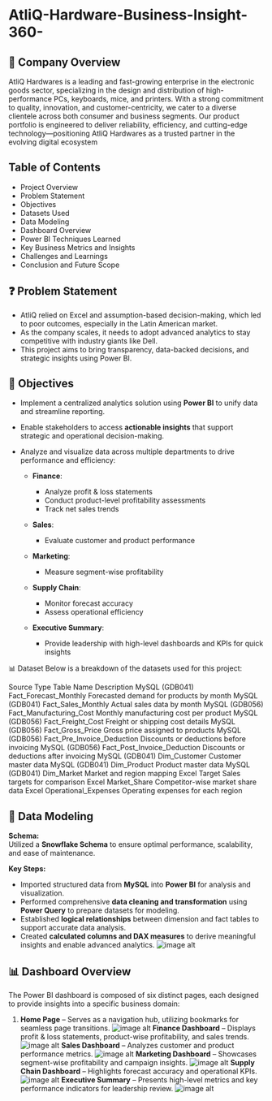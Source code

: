 # AtliQ-Hardware-Business-Insight-360-
## 🏢 Company Overview
AtliQ Hardwares is a leading and fast-growing enterprise in the electronic goods sector, specializing in the design and distribution of high-performance PCs, keyboards, mice, and printers. With a strong commitment to quality, innovation, and customer-centricity, we cater to a diverse clientele across both consumer and business segments. Our product portfolio is engineered to deliver reliability, efficiency, and cutting-edge technology—positioning AtliQ Hardwares as a trusted partner in the evolving digital ecosystem

## Table of Contents
* Project Overview
* Problem Statement
* Objectives
* Datasets Used
* Data Modeling
* Dashboard Overview
* Power BI Techniques Learned
* Key Business Metrics and Insights
* Challenges and Learnings
* Conclusion and Future Scope

## ❓ Problem Statement
* AtliQ relied on Excel and assumption-based decision-making, which led to poor outcomes, especially in the Latin American market.
* As the company scales, it needs to adopt advanced analytics to stay competitive with industry giants like Dell.
* This project aims to bring transparency, data-backed decisions, and strategic insights using Power BI.

## 🎯 Objectives

- Implement a centralized analytics solution using **Power BI** to unify data and streamline reporting.
- Enable stakeholders to access **actionable insights** that support strategic and operational decision-making.
- Analyze and visualize data across multiple departments to drive performance and efficiency:

  - **Finance**:  
    - Analyze profit & loss statements  
    - Conduct product-level profitability assessments  
    - Track net sales trends  

  - **Sales**:  
    - Evaluate customer and product performance  

  - **Marketing**:  
    - Measure segment-wise profitability  

  - **Supply Chain**:  
    - Monitor forecast accuracy  
    - Assess operational efficiency  

  - **Executive Summary**:  
    - Provide leadership with high-level dashboards and KPIs for quick insights


📊 Dataset
Below is a breakdown of the datasets used for this project:

Source Type	Table Name	Description
MySQL (GDB041)	Fact_Forecast_Monthly	Forecasted demand for products by month
MySQL (GDB041)	Fact_Sales_Monthly	Actual sales data by month
MySQL (GDB056)	Fact_Manufacturing_Cost	Monthly manufacturing cost per product
MySQL (GDB056)	Fact_Freight_Cost	Freight or shipping cost details
MySQL (GDB056)	Fact_Gross_Price	Gross price assigned to products
MySQL (GDB056)	Fact_Pre_Invoice_Deduction	Discounts or deductions before invoicing
MySQL (GDB056)	Fact_Post_Invoice_Deduction	Discounts or deductions after invoicing
MySQL (GDB041)	Dim_Customer	Customer master data
MySQL (GDB041)	Dim_Product	Product master data
MySQL (GDB041)	Dim_Market	Market and region mapping
Excel	Target	Sales targets for comparison
Excel	Market_Share	Competitor-wise market share data
Excel	Operational_Expenses	Operating expenses for each region

## 🧩 Data Modeling

**Schema:**  
Utilized a **Snowflake Schema** to ensure optimal performance, scalability, and ease of maintenance.

**Key Steps:**

- Imported structured data from **MySQL** into **Power BI** for analysis and visualization.
- Performed comprehensive **data cleaning and transformation** using **Power Query** to prepare datasets for modeling.
- Established **logical relationships** between dimension and fact tables to support accurate data analysis.
- Created **calculated columns and DAX measures** to derive meaningful insights and enable advanced analytics.
![image alt](https://github.com/harishgraphics7/AtliQ-Hardware-Business-Insight-360-/blob/main/SCHEMA.png)


## 📊 Dashboard Overview

The Power BI dashboard is composed of six distinct pages, each designed to provide insights into a specific business domain:

1. **Home Page** – Serves as a navigation hub, utilizing bookmarks for seamless page transitions.
![image alt](https://github.com/harishgraphics7/AtliQ-Hardware-Business-Insight-360-/blob/main/HOME%20VIEW.png)
**Finance Dashboard** – Displays profit & loss statements, product-wise profitability, and sales trends.
![image alt](https://github.com/harishgraphics7/AtliQ-Hardware-Business-Insight-360-/blob/main/FINANCE%20VIEW.png)
**Sales Dashboard** – Analyzes customer and product performance metrics.
![image alt](https://github.com/harishgraphics7/AtliQ-Hardware-Business-Insight-360-/blob/main/SALES%20VIEW.png)
**Marketing Dashboard** – Showcases segment-wise profitability and campaign insights.
![image alt](https://github.com/harishgraphics7/AtliQ-Hardware-Business-Insight-360-/blob/main/MARKETING%20VIEW.png)
**Supply Chain Dashboard** – Highlights forecast accuracy and operational KPIs.
![image alt](https://github.com/harishgraphics7/AtliQ-Hardware-Business-Insight-360-/blob/d3f611f9a541be874d1ffeb42e939f52f027ff6e/SUPPLY%20CHAIN%20VIEW.png)
**Executive Summary** – Presents high-level metrics and key performance indicators for leadership review.
![image alt](https://github.com/harishgraphics7/AtliQ-Hardware-Business-Insight-360-/blob/main/EXECUTIVE%20VIEW.png)


  
